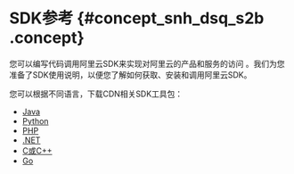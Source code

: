 # SDK参考 {#concept_snh_dsq_s2b .concept}

您可以编写代码调用阿里云SDK来实现对阿里云的产品和服务的访问 。我们为您准备了SDK使用说明，以便您了解如何获取、安装和调用阿里云SDK。

您可以根据不同语言，下载CDN相关SDK工具包：

-   [Java](https://github.com/aliyun/aliyun-openapi-java-sdk/tree/master/aliyun-java-sdk-cdn)
-   [Python](https://github.com/aliyun/aliyun-openapi-python-sdk/tree/master/aliyun-python-sdk-cdn)
-   [PHP](https://github.com/aliyun/aliyun-openapi-php-sdk/tree/master/aliyun-php-sdk-cdn)
-   [.NET](https://github.com/aliyun/aliyun-openapi-net-sdk/tree/master/aliyun-net-sdk-cdn)
-   [C或C++](https://github.com/aliyun/aliyun-openapi-cpp-sdk/tree/master/cdn)
-   [Go](https://github.com/aliyun/alibaba-cloud-sdk-go/tree/master/services/cdn)

